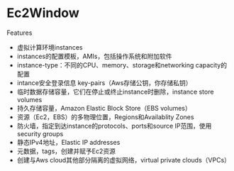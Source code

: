 # Ec2Window

Features

- 虚拟计算环境instances
- instances的配置模板，AMIs，包括操作系统和附加软件
- instance-type：不同的CPU、memory、storage和networking capacity的配置
- intance安全登录信息 key-pairs（Aws存储公钥，你存储私钥）
- 临时数据存储容量，它们在停止或终止instance时删除，instance store volumes
- 持久存储容量，Amazon Elastic Block Store（EBS volumes）
- 资源（Ec2，EBS）的多物理位置，Regions和Availablity Zones
- 防火墙，指定到达instance的protocols、ports和source IP范围，使用security groups
- 静态IPv4地址，Elastic IP addresses
- 元数据，tags，创建并赋予Ec2资源
- 创建与Aws cloud其他部分隔离的虚拟网络，virtual private clouds（VPCs）